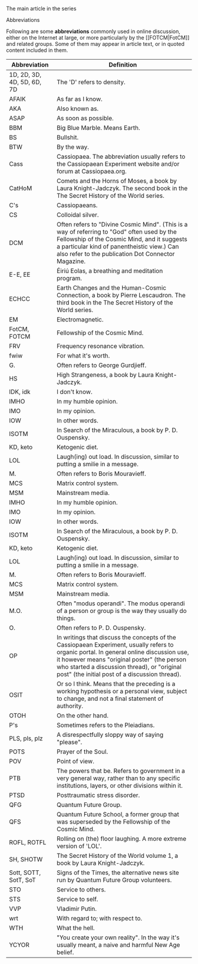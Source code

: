 
The main article in the series

Abbreviations

Following are some **abbreviations** commonly used in online discussion, either on the Internet at large, or more particularly by the [[FOTCM|FotCM]] and related groups. Some of them may appear in article text, or in quoted content included in them.

| Abbreviation               | Definition                                                                                                                                                                                                                                                                              |
| -------------------------- | --------------------------------------------------------------------------------------------------------------------------------------------------------------------------------------------------------------------------------------------------------------------------------------- |
| 1D, 2D, 3D, 4D, 5D, 6D, 7D | The 'D' refers to density.                                                                                                                                                                                                                                                              |
| AFAIK                      | As far as I know.                                                                                                                                                                                                                                                                       |
| AKA                        | Also known as.                                                                                                                                                                                                                                                                          |
| ASAP                       | As soon as possible.                                                                                                                                                                                                                                                                    |
| BBM                        | Big Blue Marble. Means Earth.                                                                                                                                                                                                                                                           |
| BS                         | Bullshit.                                                                                                                                                                                                                                                                               |
| BTW                        | By the way.                                                                                                                                                                                                                                                                             |
| Cass                       | Cassiopaea. The abbreviation usually refers to the Cassiopaean Experiment website and/or forum at Cassiopaea.org.                                                                                                                                                                       |
| CatHoM                     | Comets and the Horns of Moses, a book by Laura Knight-Jadczyk. The second book in the The Secret History of the World series.                                                                                                                                                           |
| C's                        | Cassiopaeans.                                                                                                                                                                                                                                                                           |
| CS                         | Colloidal silver.                                                                                                                                                                                                                                                                       |
| DCM                        | Often refers to "Divine Cosmic Mind". (This is a way of referring to "God" often used by the Fellowship of the Cosmic Mind, and it suggests a particular kind of panentheistic view.) Can also refer to the publication Dot Connector Magazine.                                         |
| E-E, EE                    | Éiriú Eolas, a breathing and meditation program.                                                                                                                                                                                                                                        |
| ECHCC                      | Earth Changes and the Human-Cosmic Connection, a book by Pierre Lescaudron. The third book in the The Secret History of the World series.                                                                                                                                               |
| EM                         | Electromagnetic.                                                                                                                                                                                                                                                                        |
| FotCM, FOTCM               | Fellowship of the Cosmic Mind.                                                                                                                                                                                                                                                          |
| FRV                        | Frequency resonance vibration.                                                                                                                                                                                                                                                          |
| fwiw                       | For what it's worth.                                                                                                                                                                                                                                                                    |
| G.                         | Often refers to George Gurdjieff.                                                                                                                                                                                                                                                       |
| HS                         | High Strangeness, a book by Laura Knight-Jadczyk.                                                                                                                                                                                                                                       |
| IDK, idk                   | I don't know.                                                                                                                                                                                                                                                                           |
| IMHO                       | In my humble opinion.                                                                                                                                                                                                                                                                   |
| IMO                        | In my opinion.                                                                                                                                                                                                                                                                          |
| IOW                        | In other words.                                                                                                                                                                                                                                                                         |
| ISOTM                      | In Search of the Miraculous, a book by P. D. Ouspensky.                                                                                                                                                                                                                                 |
| KD, keto                   | Ketogenic diet.                                                                                                                                                                                                                                                                         |
| LOL                        | Laugh(ing) out load. In discussion, similar to putting a smilie in a message.                                                                                                                                                                                                           |
| M.                         | Often refers to Boris Mouravieff.                                                                                                                                                                                                                                                       |
| MCS                        | Matrix control system.                                                                                                                                                                                                                                                                  |
| MSM                        | Mainstream media.                                                                                                                                                                                                                                                                       |
| IMHO                       | In my humble opinion.                                                                                                                                                                                                                                                                   |
| IMO                        | In my opinion.                                                                                                                                                                                                                                                                          |
| IOW                        | In other words.                                                                                                                                                                                                                                                                         |
| ISOTM                      | In Search of the Miraculous, a book by P. D. Ouspensky.                                                                                                                                                                                                                                 |
| KD, keto                   | Ketogenic diet.                                                                                                                                                                                                                                                                         |
| LOL                        | Laugh(ing) out load. In discussion, similar to putting a smilie in a message.                                                                                                                                                                                                           |
| M.                         | Often refers to Boris Mouravieff.                                                                                                                                                                                                                                                       |
| MCS                        | Matrix control system.                                                                                                                                                                                                                                                                  |
| MSM                        | Mainstream media.                                                                                                                                                                                                                                                                       |
| M.O.                       | Often "modus operandi". The modus operandi of a person or group is the way they usually do things.                                                                                                                                                                                      |
| O.                         | Often refers to P. D. Ouspensky.                                                                                                                                                                                                                                                        |
| OP                         | In writings that discuss the concepts of the Cassiopaean Experiment, usually refers to organic portal. In general online discussion use, it however means "original poster" (the person who started a discussion thread), or "original post" (the initial post of a discussion thread). |
| OSIT                       | Or so I think. Means that the preceding is a working hypothesis or a personal view, subject to change, and not a final statement of authority.                                                                                                                                          |
| OTOH                       | On the other hand.                                                                                                                                                                                                                                                                      |
| P's                        | Sometimes refers to the Pleiadians.                                                                                                                                                                                                                                                     |
| PLS, pls, plz              | A disrespectfully sloppy way of saying "please".                                                                                                                                                                                                                                        |
| POTS                       | Prayer of the Soul.                                                                                                                                                                                                                                                                     |
| POV                        | Point of view.                                                                                                                                                                                                                                                                          |
| PTB                        | The powers that be. Refers to government in a very general way, rather than to any specific institutions, layers, or other divisions within it.                                                                                                                                         |
| PTSD                       | Posttraumatic stress disorder.                                                                                                                                                                                                                                                          |
| QFG                        | Quantum Future Group.                                                                                                                                                                                                                                                                   |
| QFS                        | Quantum Future School, a former group that was superseded by the Fellowship of the Cosmic Mind.                                                                                                                                                                                         |
| ROFL, ROTFL                | Rolling on (the) floor laughing. A more extreme version of 'LOL'.                                                                                                                                                                                                                       |
| SH, SHOTW                  | The Secret History of the World volume 1, a book by Laura Knight-Jadczyk.                                                                                                                                                                                                               |
| Sott, SOTT, SotT, SoT      | Signs of the Times, the alternative news site run by Quantum Future Group volunteers.                                                                                                                                                                                                   |
| STO                        | Service to others.                                                                                                                                                                                                                                                                      |
| STS                        | Service to self.                                                                                                                                                                                                                                                                        |
| VVP                        | Vladimir Putin.                                                                                                                                                                                                                                                                         |
| wrt                        | With regard to; with respect to.                                                                                                                                                                                                                                                        |
| WTH                        | What the hell.                                                                                                                                                                                                                                                                          |
| YCYOR                      |   "You create your own reality". In the way it's usually meant, a naive and harmful New Age belief.<br>                                                                                                                                                                                 |
